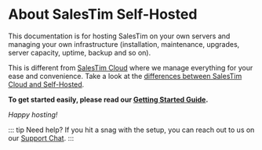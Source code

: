 # About SalesTim Self-Hosted

This documentation is for hosting SalesTim on your own servers and managing your own infrastructure (installation, maintenance, upgrades, server capacity, uptime, backup and so on).

This is different from [SalesTim Cloud](https://www.salestim.com) where we manage everything for your ease and convenience. Take a look at the [differences between SalesTim Cloud and Self-Hosted](./references/self_hosted_cloud_comparison).

**To get started easily, please read our [Getting Started Guide](./deployment/getting_started).**

*Happy hosting!*

::: tip Need help?
If you hit a snag with the setup, you can reach out to us on our <a href="#" onclick="Intercom('show')">Support Chat</a>.
:::
